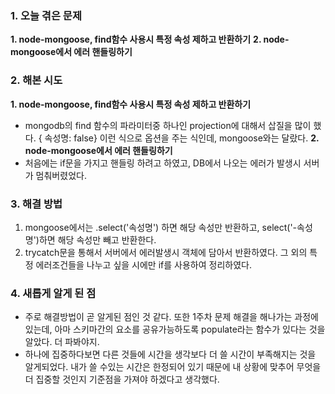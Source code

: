 
### **1. 오늘 겪은 문제**

**1. node-mongoose, find함수 사용시 특정 속성 제하고 반환하기**
**2. node-mongoose에서 에러 핸들링하기**


### **2. 해본 시도**
**1. node-mongoose, find함수 사용시 특정 속성 제하고 반환하기**
- mongodb의 find 함수의 파라미터중 하나인 projection에 대해서 삽질을 많이 했다. { 속성명: false} 이런 식으로 옵션을 주는 식인데, mongoose와는 달랐다.
**2. node-mongoose에서 에러 핸들링하기**
- 처음에는 if문을 가지고 핸들링 하려고 하였고, DB에서 나오는 에러가 발생시 서버가 멈춰버렸었다.

### **3. 해결 방법**
1. mongoose에서는 .select('속성명') 하면 해당 속성만 반환하고, select('-속성명')하면 해당 속성만 빼고 반환한다.
2. trycatch문을 통해서 서버에서 에러발생시 객체에 담아서 반환하였다. 그 외의 특정 에러조건들을 나누고 싶을 시에만 if를 사용하여 정리하였다.

### **4. 새롭게 알게 된 점**
-  주로 해결방법이 곧 알게된 점인 것 같다. 또한 1주차 문제 해결을 해나가는 과정에 있는데, 아마 스키마간의 요소를 공유가능하도록 populate라는 함수가 있다는 것을 알았다. 더 파봐야지. 
- 하나에 집중하다보면 다른 것들에 시간을 생각보다 더 쓸 시간이 부족해지는 것을 알게되었다. 내가 쓸 수있는 시간은 한정되어 있기 때문에 내 상황에 맞추어 무엇을 더 집중할 것인지 기준점을 가져야 하겠다고 생각했다.
